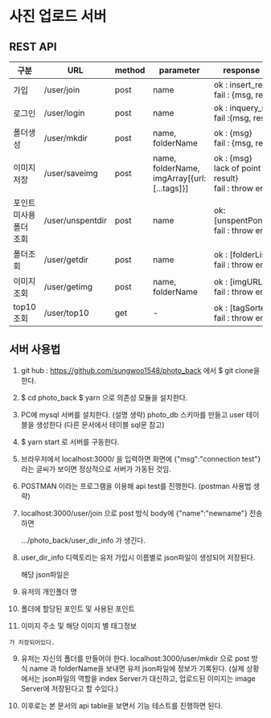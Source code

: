 # 사진 업로드 서버

## REST API

| 구분                    | URL              | method | parameter                                   | response (json)                                              |
| ----------------------- | ---------------- | ------ | ------------------------------------------- | ------------------------------------------------------------ |
| 가입                    | /user/join       | post   | name                                        | ok : insert_result<br />fail : {msg, result}                 |
| 로그인                  | /user/login      | post   | name                                        | ok : inquery_result<br />fail :{msg, result}                 |
| 폴더생성                | /user/mkdir      | post   | name, folderName                            | ok : {msg}<br />fail : {msg, result}                         |
| 이미지 저장             | /user/saveimg    | post   | name, folderName, imgArray[{url:[...tags]}] | ok : {msg}<br />lack of point : {msg, result}<br />fail : throw err |
| 포인트 미사용 폴더 조회 | /user/unspentdir | post   | name                                        | ok:[unspentPonitFolder]<br />fail : throw err                |
| 폴더조회                | /user/getdir     | post   | name                                        | ok : [folderList]<br />fail : throw err                      |
| 이미지 조회             | /user/getimg     | post   | name, folderName                            | ok : [imgURL_recent]<br />fail : throw err                   |
| top10 조회              | /user/top10      | get    | -                                           | ok : [tagSortedList]<br />fail : throw err                   |



## 서버 사용법

1.  git hub :  https://github.com/sungwoo1548/photo_back  에서
   $ git clone을 한다.

2. $ cd photo_back 
   $ yarn
   으로 의존성 모듈을 설치한다.

3.  PC에 mysql 서버를 설치한다. (설명 생략)
    photo_db 스키마를 만들고
    user 테이블을 생성한다 (다른 문서에서 테이블 sql문 참고)

4.  $ yarn start
   로 서버를 구동한다.

5.  브라우저에서
    localhost:3000/ 을 입력하면 
    화면에 {"msg":"connection test"} 라는 글씨가 보이면 
   정상적으로 서버가 가동된 것임.

6. POSTMAN 이라는 프로그램을 이용해 api test를 진행한다. (postman 사용법 생략)

7.  localhost:3000/user/join 으로
    post 방식 body에 {"name":"newname"} 전송하면 

    .../photo_back/user_dir_info 가 생긴다.

8.  user_dir_info 디렉토리는 
    유저 가입시 이름별로 json파일이 생성되어 저장된다.

    해당 json파일은

   1. 유저의 개인폴더 명
   2. 폴더에 할당된 포인트 및 사용된 포인트
   3. 이미지 주소 및 해당 이미지 별 태그정보

    가 저장되어있다.

9.  유저는 자신의 폴더를 만들어야 한다.
    localhost:3000/user/mkdir 으로
    post 방식 name 과 folderName을 보내면 
    유저 json파일에 정보가 기록된다.
    (실제 상황에서는 json파일의 역할을 index Server가 대신하고, 업로드된 이미지는 image Server에 저장된다고 할 수있다.)

10.  이후로는 본 문서의 api table을 보면서 기능 테스트를 진행하면 된다.